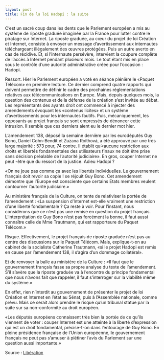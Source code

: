 ```yaml
---
layout: post
title: Fin de la loi Hadopi : la suite
---
```


C’est un sacré coup dans les dents que le Parlement européen a mis au système de riposte graduée imaginée par la France pour lutter contre le piratage sur Internet. La riposte graduée, au cœur du projet de loi Création et Internet, consiste à envoyer un message d’avertissement aux internautes téléchargeant illégalement des œuvres protégées. Puis un autre averto en cas de récidive. Et, si l’internaute persévère, intervient la coupure complète de l’accès à Internet pendant plusieurs mois. Le tout étant mis en place sous le contrôle d’une autorité administrative créée pour l’occasion : Hadopi.  


Ressort. Hier le Parlement européen a voté en séance plénière le «Paquet Télécom» en première lecture. Ce dernier comprend quatre rapports qui doivent permettre de définir le cadre des prochaines réglementations relatives aux télécommunications en Europe. Mais, depuis quelques mois, la question des contenus et de la défense de la création s’est invitée au débat. Les représentants des ayants droit ont commencé à injecter des amendements évoquant les «contenus licites» et un système d’avertissements pour les internautes fautifs. Puis, mécaniquement, les opposants au projet français se sont empressés de dénoncer cette intrusion. Il semble que ces derniers aient eu le dernier mot hier.  


L’amendement 138, déposé la semaine dernière par les eurodéputés Guy Bono, Daniel Cohn-Bendit et Zuzana Roithová, a été approuvé par une très large majorité : 573 pour, 74 contre. Il établit qu’«aucune restriction aux droits et libertés fondamentales des utilisateurs finaux ne doit être prise sans décision préalable de l’autorité judiciaire». En gros, couper Internet ne peut -être que du ressort de la justice. Adieu Hadopi ?  


«On ne joue pas comme ça avec les libertés individuelles. Le gouvernement français doit revoir sa copie ! se réjouit Guy Bono. Cet amendement démontre que l’Europe est consciente que certains Etats membres veulent contourner l’autorité judiciaire.»  


Au ministère français de la Culture, on tente de relativiser la portée de l’amendement : «La suspension d’Internet est-elle vraiment une restriction d’une liberté fondamentale ? Ça reste à voir. Pour l’instant, nous considérons que ce n’est pas une remise en question du projet français. L’interprétation de Guy Bono n’est pas forcément la bonne, il faut aussi connaître celle de Mme Trautmann, qui est rapporteure du Paquet Télécom.»  


Risque. Effectivement, le projet français de riposte graduée n’est pas au centre des discussions sur le Paquet Télécom. Mais, explique-t-on au cabinet de la socialiste Catherine Trautmann, «si le projet Hadopi est remis en cause par l’amendement 138, il s’agira d’un dommage collatéral».  


Et de renvoyer la balle au ministère de la Culture : «Il faut que le gouvernement français fasse sa propre analyse du texte de l’amendement. S’il s’avère que la riposte graduée va à l’encontre du principe fondamental que nous n’avons fait que rappeler, il faut s’interroger sur la viabilité même du système.»  


En effet, rien n’interdit au gouvernement de présenter le projet de loi Création et Internet en l’état au Sénat, puis à l’Assemblée nationale, comme prévu. Mais ce serait alors prendre le risque qu’un tribunal statue par la suite sur sa non-conformité au droit européen.  


«Les députés européens connaissent très bien la portée de ce qu’ils viennent de voter : couper Internet est une atteinte à la liberté d’expression qui est un droit fondamental, précise-t-on dans l’entourage de Guy Bono. En pleine présidence française de l’Union européenne, le gouvernement français ne peut pas s’amuser à piétiner l’avis du Parlement sur une question aussi importante.»  


Source : <a href="http://www.liberation.fr/actualite/ecrans/354221.FR.php" hreflang="fr">Libération</a>